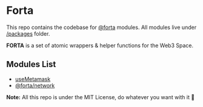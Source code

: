 # Forta

This repo contains the codebase for [@forta](https://forta.vercel.app) modules. All modules live under [/packages](./packages/) folder.

**FORTA** is a set of atomic wrappers & helper functions for the Web3 Space.

## Modules List

- [useMetamask](https://github.com/D3Portillo/usemetamask)
- [@forta/network](./packages/network/)

**Note:** All this repo is under the MIT License, do whatever you want with it 🥰
